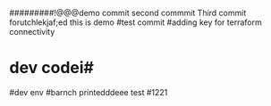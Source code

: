 #########!@@@demo commit
second commmit
Third commit
forutchlekjaf;ed
this is demo
#test commit
#adding key for terraform connectivity
# dev codei#
#dev env
#barnch printedddeee
test
#1221
